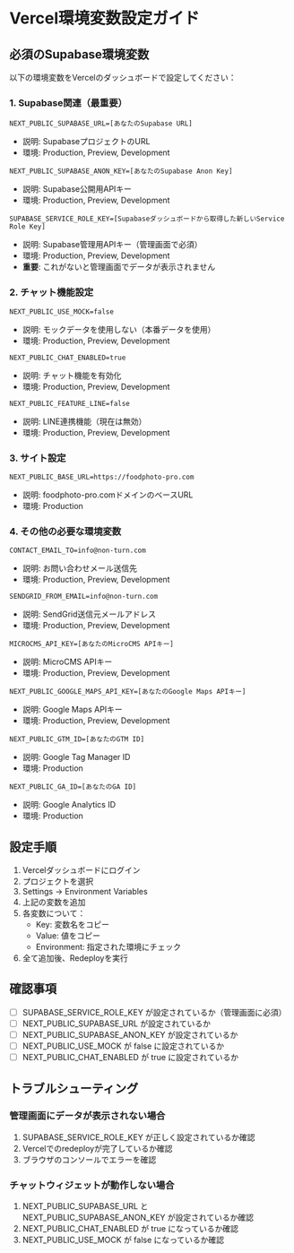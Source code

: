 # Vercel環境変数設定ガイド

## 必須のSupabase環境変数

以下の環境変数をVercelのダッシュボードで設定してください：

### 1. Supabase関連（最重要）

```
NEXT_PUBLIC_SUPABASE_URL=[あなたのSupabase URL]
```
- 説明: SupabaseプロジェクトのURL
- 環境: Production, Preview, Development

```
NEXT_PUBLIC_SUPABASE_ANON_KEY=[あなたのSupabase Anon Key]
```
- 説明: Supabase公開用APIキー
- 環境: Production, Preview, Development

```
SUPABASE_SERVICE_ROLE_KEY=[Supabaseダッシュボードから取得した新しいService Role Key]
```
- 説明: Supabase管理用APIキー（管理画面で必須）
- 環境: Production, Preview, Development
- **重要**: これがないと管理画面でデータが表示されません

### 2. チャット機能設定

```
NEXT_PUBLIC_USE_MOCK=false
```
- 説明: モックデータを使用しない（本番データを使用）
- 環境: Production, Preview, Development

```
NEXT_PUBLIC_CHAT_ENABLED=true
```
- 説明: チャット機能を有効化
- 環境: Production, Preview, Development

```
NEXT_PUBLIC_FEATURE_LINE=false
```
- 説明: LINE連携機能（現在は無効）
- 環境: Production, Preview, Development

### 3. サイト設定

```
NEXT_PUBLIC_BASE_URL=https://foodphoto-pro.com
```
- 説明: foodphoto-pro.comドメインのベースURL
- 環境: Production

### 4. その他の必要な環境変数

```
CONTACT_EMAIL_TO=info@non-turn.com
```
- 説明: お問い合わせメール送信先
- 環境: Production, Preview, Development

```
SENDGRID_FROM_EMAIL=info@non-turn.com
```
- 説明: SendGrid送信元メールアドレス
- 環境: Production, Preview, Development

```
MICROCMS_API_KEY=[あなたのMicroCMS APIキー]
```
- 説明: MicroCMS APIキー
- 環境: Production, Preview, Development

```
NEXT_PUBLIC_GOOGLE_MAPS_API_KEY=[あなたのGoogle Maps APIキー]
```
- 説明: Google Maps APIキー
- 環境: Production, Preview, Development

```
NEXT_PUBLIC_GTM_ID=[あなたのGTM ID]
```
- 説明: Google Tag Manager ID
- 環境: Production

```
NEXT_PUBLIC_GA_ID=[あなたのGA ID]
```
- 説明: Google Analytics ID
- 環境: Production

## 設定手順

1. Vercelダッシュボードにログイン
2. プロジェクトを選択
3. Settings → Environment Variables
4. 上記の変数を追加
5. 各変数について：
   - Key: 変数名をコピー
   - Value: 値をコピー
   - Environment: 指定された環境にチェック
6. 全て追加後、Redeployを実行

## 確認事項

- [ ] SUPABASE_SERVICE_ROLE_KEY が設定されているか（管理画面に必須）
- [ ] NEXT_PUBLIC_SUPABASE_URL が設定されているか
- [ ] NEXT_PUBLIC_SUPABASE_ANON_KEY が設定されているか
- [ ] NEXT_PUBLIC_USE_MOCK が false に設定されているか
- [ ] NEXT_PUBLIC_CHAT_ENABLED が true に設定されているか

## トラブルシューティング

### 管理画面にデータが表示されない場合
1. SUPABASE_SERVICE_ROLE_KEY が正しく設定されているか確認
2. Vercelでのredeployが完了しているか確認
3. ブラウザのコンソールでエラーを確認

### チャットウィジェットが動作しない場合
1. NEXT_PUBLIC_SUPABASE_URL と NEXT_PUBLIC_SUPABASE_ANON_KEY が設定されているか確認
2. NEXT_PUBLIC_CHAT_ENABLED が true になっているか確認
3. NEXT_PUBLIC_USE_MOCK が false になっているか確認
